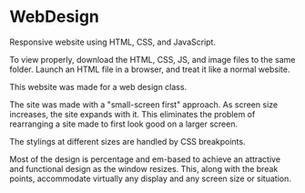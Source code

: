 # WebDesign
Responsive website using HTML, CSS, and JavaScript.

To view properly, download the HTML, CSS, JS, and image files to the same folder. Launch an HTML file in a browser, and treat it like a normal website. 

This website was made for a web design class.

The site was made with a "small-screen first" approach. As screen size increases, the site expands with it. This eliminates the problem of rearranging a site made to first look good on a larger screen.

The stylings at different sizes are handled by CSS breakpoints.

Most of the design is percentage and em-based to achieve an attractive and functional design as the window resizes. 
This, along with the break points, accommodate virtually any display and any screen size or situation. 
